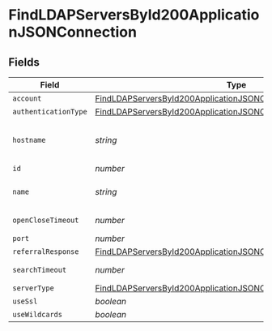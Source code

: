 # FindLDAPServersById200ApplicationJSONConnection


## Fields

| Field                                                                                                                                                             | Type                                                                                                                                                              | Required                                                                                                                                                          | Description                                                                                                                                                       | Example                                                                                                                                                           |
| ----------------------------------------------------------------------------------------------------------------------------------------------------------------- | ----------------------------------------------------------------------------------------------------------------------------------------------------------------- | ----------------------------------------------------------------------------------------------------------------------------------------------------------------- | ----------------------------------------------------------------------------------------------------------------------------------------------------------------- | ----------------------------------------------------------------------------------------------------------------------------------------------------------------- |
| `account`                                                                                                                                                         | [FindLDAPServersById200ApplicationJSONConnectionAccount](../../models/operations/findldapserversbyid200applicationjsonconnectionaccount.md)                       | :heavy_minus_sign:                                                                                                                                                | N/A                                                                                                                                                               |                                                                                                                                                                   |
| `authenticationType`                                                                                                                                              | [FindLDAPServersById200ApplicationJSONConnectionAuthenticationType](../../models/operations/findldapserversbyid200applicationjsonconnectionauthenticationtype.md) | :heavy_minus_sign:                                                                                                                                                | N/A                                                                                                                                                               |                                                                                                                                                                   |
| `hostname`                                                                                                                                                        | *string*                                                                                                                                                          | :heavy_minus_sign:                                                                                                                                                | Hostname or IP address of the server                                                                                                                              | company.ad.com                                                                                                                                                    |
| `id`                                                                                                                                                              | *number*                                                                                                                                                          | :heavy_minus_sign:                                                                                                                                                | N/A                                                                                                                                                               | 1                                                                                                                                                                 |
| `name`                                                                                                                                                            | *string*                                                                                                                                                          | :heavy_check_mark:                                                                                                                                                | Name of the LDAP server                                                                                                                                           | Company Active Directory                                                                                                                                          |
| `openCloseTimeout`                                                                                                                                                | *number*                                                                                                                                                          | :heavy_minus_sign:                                                                                                                                                | Timeout in seconds                                                                                                                                                | 15                                                                                                                                                                |
| `port`                                                                                                                                                            | *number*                                                                                                                                                          | :heavy_minus_sign:                                                                                                                                                | N/A                                                                                                                                                               | 389                                                                                                                                                               |
| `referralResponse`                                                                                                                                                | [FindLDAPServersById200ApplicationJSONConnectionReferralResponse](../../models/operations/findldapserversbyid200applicationjsonconnectionreferralresponse.md)     | :heavy_minus_sign:                                                                                                                                                | N/A                                                                                                                                                               |                                                                                                                                                                   |
| `searchTimeout`                                                                                                                                                   | *number*                                                                                                                                                          | :heavy_minus_sign:                                                                                                                                                | Timeout in seconds                                                                                                                                                | 60                                                                                                                                                                |
| `serverType`                                                                                                                                                      | [FindLDAPServersById200ApplicationJSONConnectionServerType](../../models/operations/findldapserversbyid200applicationjsonconnectionservertype.md)                 | :heavy_minus_sign:                                                                                                                                                | N/A                                                                                                                                                               |                                                                                                                                                                   |
| `useSsl`                                                                                                                                                          | *boolean*                                                                                                                                                         | :heavy_minus_sign:                                                                                                                                                | N/A                                                                                                                                                               |                                                                                                                                                                   |
| `useWildcards`                                                                                                                                                    | *boolean*                                                                                                                                                         | :heavy_minus_sign:                                                                                                                                                | N/A                                                                                                                                                               |                                                                                                                                                                   |
